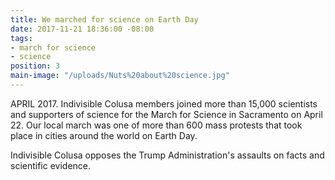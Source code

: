 ```yaml
---
title: We marched for science on Earth Day
date: 2017-11-21 18:36:00 -08:00
tags:
- march for science
- science
position: 3
main-image: "/uploads/Nuts%20about%20science.jpg"
---
```


APRIL 2017. Indivisible Colusa members joined more than 15,000 scientists and supporters of science for the March for Science in Sacramento on April 22. Our local march was one of more than 600 mass protests that took place in cities around the world on Earth Day. 

Indivisible Colusa opposes the Trump Administration's assaults on facts and scientific evidence.